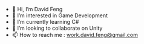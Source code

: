 - 👋 Hi, I’m David Feng
- 👀 I’m interested in Game Development
- 🌱 I’m currently learning C#
- 💞️ I’m looking to collaborate on Unity
- 📫 How to reach me : work.david.feng@gmail.com

<!---
dfeng2/dfeng2 is a ✨ special ✨ repository because its `README.md` (this file) appears on your GitHub profile.
You can click the Preview link to take a look at your changes.
--->
